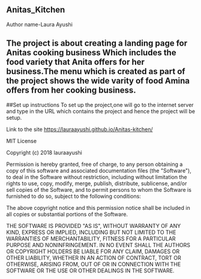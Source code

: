 Anitas_Kitchen
---
Author name-Laura Ayushi

The project is about creating a landing page for Anitas cooking business
Which includes the food variety that Anita offers for her business.The 
menu which is created as part of the project shows the wide varity of food
Amina offers from her cooking business.
---
##Set up instructions
To set up the project,one will go to the internet server and type in the URL 
which contains the project and hence the project will be setup.

Link to the site https://lauraayushi.github.io/Anitas-kitchen/

MIT License

Copyright (c) 2018 lauraayushi

Permission is hereby granted, free of charge, to any person obtaining a copy
of this software and associated documentation files (the "Software"), to deal
in the Software without restriction, including without limitation the rights
to use, copy, modify, merge, publish, distribute, sublicense, and/or sell
copies of the Software, and to permit persons to whom the Software is
furnished to do so, subject to the following conditions:

The above copyright notice and this permission notice shall be included in all
copies or substantial portions of the Software.

THE SOFTWARE IS PROVIDED "AS IS", WITHOUT WARRANTY OF ANY KIND, EXPRESS OR
IMPLIED, INCLUDING BUT NOT LIMITED TO THE WARRANTIES OF MERCHANTABILITY,
FITNESS FOR A PARTICULAR PURPOSE AND NONINFRINGEMENT. IN NO EVENT SHALL THE
AUTHORS OR COPYRIGHT HOLDERS BE LIABLE FOR ANY CLAIM, DAMAGES OR OTHER
LIABILITY, WHETHER IN AN ACTION OF CONTRACT, TORT OR OTHERWISE, ARISING FROM,
OUT OF OR IN CONNECTION WITH THE SOFTWARE OR THE USE OR OTHER DEALINGS IN THE
SOFTWARE.
